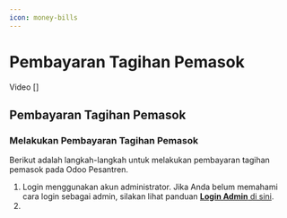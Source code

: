 ```yaml
---
icon: money-bills
---
```


# Pembayaran Tagihan Pemasok

Video \[]

## Pembayaran Tagihan Pemasok



### Melakukan Pembayaran Tagihan Pemasok

Berikut adalah langkah-langkah untuk melakukan pembayaran tagihan pemasok pada Odoo Pesantren.

1. Login menggunakan akun administrator. Jika Anda belum memahami cara login sebagai admin, silakan lihat panduan [**Login Admin** di sini](../../panduan-login/login-admin.md).
2.
